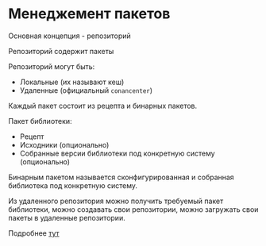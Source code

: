 
# Менеджемент пакетов

Основная концепция - репозиторий

Репозиторий содержит пакеты

Репозиторий могут быть:
+ Локальные (их называют кеш)
+ Удаленные (официальный `conancenter`)


Каждый пакет состоит из рецепта и бинарных пакетов.

Пакет библиотеки:
+ Рецепт
+ Исходники (опционально)
+ Собранные версии библиотеки под конкретную систему (опционально)

Бинарным пакетом называется сконфигурированная и собранная библиотека под конкретную систему.

Из удаленного репозитория можно получить требуемый пакет библиотеки, можно создавать свои репозитории,
можно загружать свои пакеты в удаленные репозитории. 

Подробнее [тут](https://docs.conan.io/2/introduction.html)
